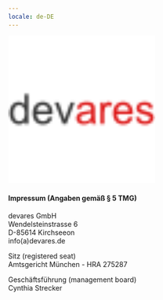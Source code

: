 ```yaml
---
locale: de-DE
---
```

<img src="assets/images/devares_path.svg" width="300"/>

#### Impressum (Angaben gemäß § 5 TMG)
devares GmbH<br/>
Wendelsteinstrasse 6<br/>
D-85614 Kirchseeon<br/>
info(a)devares.de

Sitz (registered seat)<br/>
Amtsgericht München - HRA 275287

Geschäftsführung (management board)<br/>
Cynthia Strecker